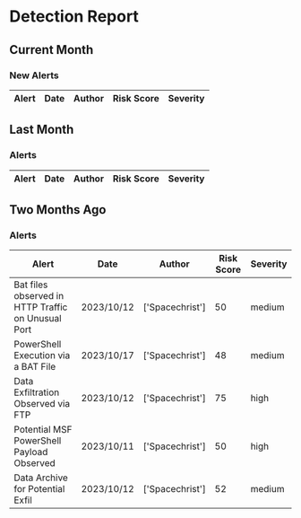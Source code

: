 # Detection Report
## Current Month
### New Alerts
| Alert | Date | Author | Risk Score | Severity |
| --- | --- | --- | --- | --- |
## Last Month
### Alerts
| Alert | Date | Author | Risk Score | Severity |
| --- | --- | --- | --- | --- |
## Two Months Ago
### Alerts
| Alert | Date | Author | Risk Score | Severity |
| --- | --- | --- | --- | --- |
|Bat files observed in HTTP Traffic on Unusual Port |2023/10/12|['Spacechrist']|50|medium|
|PowerShell Execution via a BAT File|2023/10/17|['Spacechrist']|48|medium|
|Data Exfiltration Observed via FTP|2023/10/12|['Spacechrist']|75|high|
|Potential MSF PowerShell Payload Observed|2023/10/11|['Spacechrist']|50|high|
|Data Archive for Potential Exfil|2023/10/12|['Spacechrist']|52|medium|
